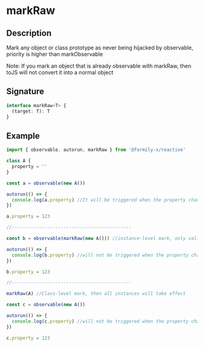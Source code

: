 # markRaw

## Description

Mark any object or class prototype as never being hijacked by observable, priority is higher than markObservable

Note: If you mark an object that is already observable with markRaw, then toJS will not convert it into a normal object

## Signature

```ts
interface markRaw<T> {
  (target: T): T
}
```

## Example

```ts
import { observable, autorun, markRaw } from '@formily-x/reactive'

class A {
  property = ''
}

const a = observable(new A())

autorun(() => {
  console.log(a.property) //It will be triggered when the property changes, because the A instance is a normal object
})

a.property = 123

//--------------------------------------------

const b = observable(markRaw(new A())) //instance-level mark, only valid for the current instance

autorun(() => {
  console.log(b.property) //will not be triggered when the property changes, because it has been marked raw
})

b.property = 123

//--------------------------------------------

markRaw(A) //Class-level mark, then all instances will take effect

const c = observable(new A())

autorun(() => {
  console.log(c.property) //will not be triggered when the property changes, because it has been marked raw
})

c.property = 123
```
